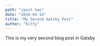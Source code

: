 ```yaml
---
path: "/post-two"
date: "2018-04-14"
title: "My Second Gatsby Post"
author: "Kitty"
---
```


This is my very second blog post in Gatsby